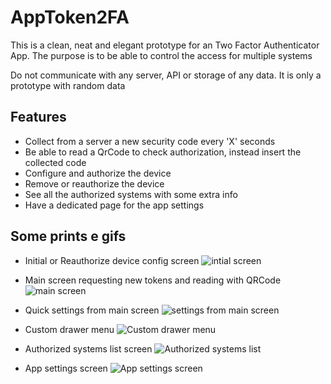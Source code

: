 # AppToken2FA

This is a clean, neat and elegant prototype for an Two Factor Authenticator App.
The purpose is to be able to control the access for multiple systems 
 
Do not communicate with any server, API or storage of any data. It is only a prototype with random data

## Features

- Collect from a server a new security code every 'X' seconds
- Be able to read a QrCode to check authorization, instead insert the collected code
- Configure and authorize the device
- Remove or reauthorize the device
- See all the authorized systems with some extra info
- Have a dedicated page for the app settings

## Some prints e gifs

- Initial or Reauthorize device config screen
![intial screen](https://github.com/Gadotti/AppToken2FA/blob/master/prints/0-intial-config-screen.gif "Authorize device")

- Main screen requesting new tokens and reading with QRCode
![main screen](https://github.com/Gadotti/AppToken2FA/blob/master/prints/1-demo-with-qrcode.gif "New Tokens")

- Quick settings from main screen
![settings from main screen](https://github.com/Gadotti/AppToken2FA/blob/master/prints/2-setting-main-page.gif "Settings from main screen")

- Custom drawer menu
![Custom drawer menu](https://github.com/Gadotti/AppToken2FA/blob/master/prints/3-drawer-menu.gif "Custom drawer menu")

- Authorized systems list screen
![Authorized systems list](https://github.com/Gadotti/AppToken2FA/blob/master/prints/4-authorized-systems.gif "Authorized systems list")

- App settings screen
![App settings screen](https://github.com/Gadotti/AppToken2FA/blob/master/prints/5-settings-page.gif "App settings screen")